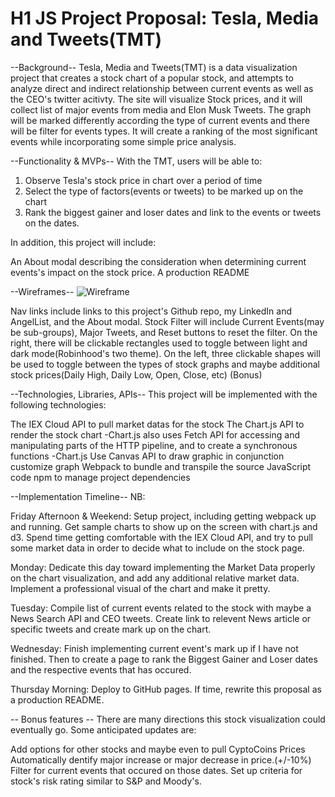 # H1 JS Project Proposal: Tesla, Media and Tweets(TMT)

--Background--
Tesla, Media and Tweets(TMT) is a data visualization project that creates a stock chart of a popular stock, and attempts to analyze direct and indirect relationship between current events as well as the CEO's twitter acitivty. The site will visualize Stock prices, and it will collect list of major events from media and Elon Musk Tweets. The graph will be marked differently according the type of current events and there will be filter for events types. It will create a ranking of the most significant events while incorporating some simple price analysis.


--Functionality & MVPs--
With the TMT, users will be able to:

1. Observe Tesla's stock price in chart over a period of time
2. Select the type of factors(events or tweets) to be marked up on the chart
3. Rank the biggest gainer and loser dates and link to the events or tweets on the dates.

In addition, this project will include:

An About modal describing the consideration when determining current events's impact on the stock price.
A production README

--Wireframes--
![Wireframe](https://github.com/dingtianding/JS_Project/blob/main/src/images/WireFrame.jpeg)


Nav links include links to this project's Github repo, my LinkedIn and AngelList, and the About modal.
Stock Filter will include Current Events(may be sub-groups), Major Tweets, and Reset buttons to reset the filter.
On the right, there will be clickable rectangles used to toggle between light and dark mode(Robinhood's two theme).
On the left, three clickable shapes will be used to toggle between the types of stock graphs and maybe additional stock prices(Daily High, Daily Low, Open, Close, etc) (Bonus)


--Technologies, Libraries, APIs--
This project will be implemented with the following technologies:

The IEX Cloud API to pull market datas for the stock
The Chart.js API to render the stock chart
    -Chart.js also uses Fetch API for accessing and manipulating parts of the HTTP pipeline, and to create a synchronous functions
    -Chart.js Use Canvas API to draw graphic in conjunction customize graph
Webpack to bundle and transpile the source JavaScript code
npm to manage project dependencies

--Implementation Timeline--
NB:

Friday Afternoon & Weekend: Setup project, including getting webpack up and running. Get sample charts to show up on the screen with chart.js and d3. Spend time getting comfortable with the IEX Cloud API, and try to pull some market data in order to decide what to include on the stock page.

Monday: Dedicate this day toward implementing the Market Data properly on the chart visualization, and add any additional relative market data. Implement a professional visual of the chart and make it pretty.

Tuesday: Compile list of current events related to the stock with maybe a News Search API and CEO tweets. Create link to relevent News article or specific tweets and create mark up on the chart.

Wednesday: Finish implementing current event's mark up if I have not finished. Then to create a page to rank the Biggest Gainer and Loser dates and the respective events that has occured.

Thursday Morning: Deploy to GitHub pages. If time, rewrite this proposal as a production README.

-- Bonus features --
There are many directions this stock visualization could eventually go. Some anticipated updates are:

Add options for other stocks and maybe even to pull CyptoCoins Prices
Automatically dentify major increase or major decrease in price.(+/-10%)
Filter for current events that occured on those dates.
Set up criteria for stock's risk rating similar to S&P and Moody's. 